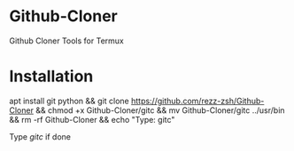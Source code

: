 # Github-Cloner
Github Cloner Tools for Termux

# Installation
apt install git python && git clone https://github.com/rezz-zsh/Github-Cloner && chmod +x Github-Cloner/gitc && mv Github-Cloner/gitc ../usr/bin && rm -rf Github-Cloner && echo "Type: gitc"

Type *gitc* if done

